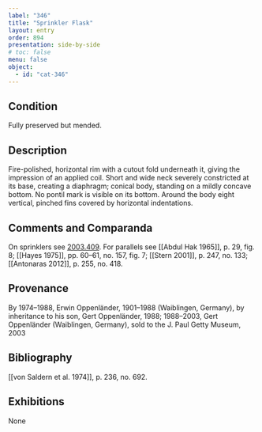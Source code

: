 ```yaml
---
label: "346"
title: "Sprinkler Flask"
layout: entry
order: 894
presentation: side-by-side
# toc: false
menu: false
object:
  - id: "cat-346"
---
```


## Condition

Fully preserved but mended.

## Description

Fire-polished, horizontal rim with a cutout fold underneath it, giving the impression of an applied coil. Short and wide neck severely constricted at its base, creating a diaphragm; conical body, standing on a mildly concave bottom. No pontil mark is visible on its bottom. Around the body eight vertical, pinched fins covered by horizontal indentations.

## Comments and Comparanda

On sprinklers see [2003.409](#num). For parallels see [[Abdul Hak 1965]], p. 29, fig. 8; [[Hayes 1975]], pp. 60–61, no. 157, fig. 7; [[Stern 2001]], p. 247, no. 133; [[Antonaras 2012]], p. 255, no. 418.

## Provenance

By 1974–1988, Erwin Oppenländer, 1901–1988 (Waiblingen, Germany), by inheritance to his son, Gert Oppenländer, 1988; 1988–2003, Gert Oppenländer (Waiblingen, Germany), sold to the J. Paul Getty Museum, 2003

## Bibliography

[[von Saldern et al. 1974]], p. 236, no. 692.

## Exhibitions

None
